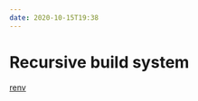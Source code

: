 ```yaml
---
date: 2020-10-15T19:38
---
```

# Recursive build system

[renv](https://rstudio.github.io/renv/articles/renv.html)

<R>
<PY>
<bash>
<PKG>
<toolchain>
<META>

